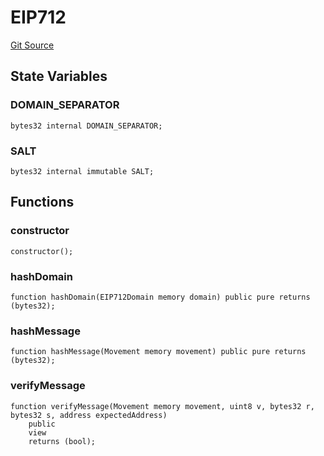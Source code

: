 # EIP712
[Git Source](https://github.com/parseb/willwe/blob/2224ac0edd2345ec0b06622d841db6de03281d90/src/info/EIP712.sol)


## State Variables
### DOMAIN_SEPARATOR

```solidity
bytes32 internal DOMAIN_SEPARATOR;
```


### SALT

```solidity
bytes32 internal immutable SALT;
```


## Functions
### constructor


```solidity
constructor();
```

### hashDomain


```solidity
function hashDomain(EIP712Domain memory domain) public pure returns (bytes32);
```

### hashMessage


```solidity
function hashMessage(Movement memory movement) public pure returns (bytes32);
```

### verifyMessage


```solidity
function verifyMessage(Movement memory movement, uint8 v, bytes32 r, bytes32 s, address expectedAddress)
    public
    view
    returns (bool);
```

